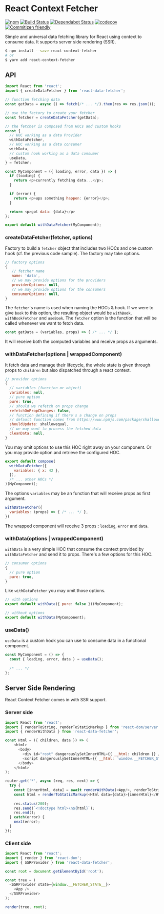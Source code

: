 # React Context Fetcher

[![npm](https://img.shields.io/npm/v/react-context-fetcher.svg)](https://www.npmjs.com/package/react-context-fetcher)
[![Build Status](https://travis-ci.org/amille44420/react-fetcher.svg?branch=master)](https://travis-ci.org/amille44420/react-fetcher)
[![Dependabot Status](https://api.dependabot.com/badges/status?host=github&repo=amille44420/react-fetcher)](https://dependabot.com)
[![codecov](https://codecov.io/gh/amille44420/react-fetcher/branch/master/graph/badge.svg)](https://codecov.io/gh/amille44420/react-fetcher)
[![Commitizen friendly](https://img.shields.io/badge/commitizen-friendly-brightgreen.svg)](http://commitizen.github.io/cz-cli/)

Simple and universal data fetching library for React using context to consume data.
It supports server side rendering (SSR).

```bash
$ npm install --save react-context-fetcher
# or
$ yarn add react-context-fetcher
```

## API

```js
import React from 'react';
import { createDataFetcher } from 'react-data-fetcher';

// function fetching data
const getData = async () => fetch(/* ... */).then(res => res.json());

// use the factory to create your fetcher
const fetcher = createDataFetcher(getData);

// the fetcher is composed from HOCs and custom hooks
const {
  // HOC working as a data Provider
  withDataFetcher,
  // HOC working as a data consumer
  withData,
  // custom hook working as a data consumer
  useData,
} = fetcher;

const MyComponent = ({ loading, error, data }) => {
  if (loading) {
    return <p>currently fetching data...</p>;
  }

  if (error) {
    return <p>ups something happen: {error}</p>;
  }

  return <p>got data: {data}</p>
};

export default withDataFetcher(MyComponent);
```

### createDataFetcher(fetcher, options)

Factory to build a `fetcher` object that includes two HOCs and one custom hook (cf. the previous code sample).
The factory may take options.

```js
// factory options
{
   // fetcher name
   name: 'data',
   // we may provide options for the providers
   providerOptions: null,
   // we may provide options for the consumers
   consumerOptions: null,
}
```

The `fetcher`'s name is used when naming the HOCs & hook. If we were to give `book` to this option, the resulting object would be `withBook`, `withBookFetcher` and `useBook`.
The `fetcher` option is the function that will be called whenever we want to fetch data. 

```js
const getData = (variables, props) => { /* ... */ };
```

It will receive both the computed variables and receive props as arguments.

### withDataFetcher(options | wrappedComponent)

It fetch data and manage their lifecycle, the whole state is given through props to `children` but also dispatched through a react context.

```js
// provider options
{
  // variables (function or object)
  variables: null,
  // pure option
  pure: true,
  // should we refetch on props change
  refetchOnPropChanges: false,
  // function defining if there's a change on props
  // default function comes from https://www.npmjs.com/package/shallowequal
  shouldUpdate: shallowequal,
  // we may want to process the fetched data
  cleanData: null,
}
```

You may omit options to use this HOC right away on your component. Or you may provide option and retrieve the configured HOC.

```js
export default compose(
  withDataFetcher({
    variables: { x: 42 },
  }),
  /* ... other HOCs */
)(MyComponent);
```

The options `variables` may be an function that will receive props as first argument.

```js
withDataFetcher({
  variables: (props) => { /* ... */ },
})
```


The wrapped component  will receive 3 props : `loading`, `error` and `data`.

### withData(options | wrappedComponent)

`withData` is a very simple HOC that consume the context provided by `withDataFetcher` and send it to props. There's a few options for this HOC.

```js
// consumer options
{
  // pure option
  pure: true,
}
```

Like `withDataFetcher` you may omit those options.

```js
// with options
export default withData({ pure: false })(MyComponent);

// without options
export default withData(MyComponent);
```

### useData()

`useData` is a custom hook you can use to consume data in a functional component.

```js
const MyComponent = () => {
  const { loading, error, data } = useData();
  
  /* ... */
};
```

## Server Side Rendering

React Context Fetcher comes in with SSR support.

### Server side

```js
import React from 'react';
import { renderToString, renderToStaticMarkup } from 'react-dom/server';
import { renderWithData } from 'react-data-fetcher';

const Html = ({ children, data }) => (
    <html>
      <body>
        <div id="root" dangerouslySetInnerHTML={{ __html: children }} />
        <script dangerouslySetInnerHTML={{ __html: `window.__FETCHER_STATE__=${JSON.stringify(data)};` }} />
      </body>
    </html>
);

router.get('*', async (req, res, next) => {
  try {
    const [innerHtml, data] = await renderWithData(<App/>, renderToString);
    const html = renderToStaticMarkup(<Html data={data}>{innerHtml}</Html>)
    
    res.status(200);
    res.send(`<!doctype html>\n${html}`);
    res.end();
  } catch(error) {
    next(error);
  }
});
```

### Client side

```js
import React from 'react';
import { render } from 'react-dom';
import { SSRProvider } from 'react-data-fetcher';

const root = document.getElementById('root');

const tree = (
  <SSRProvider state={window.__FETCHER_STATE__}>
    <App />
  </SSRProvider>
);

render(tree, root);
```